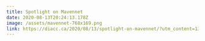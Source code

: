 ```yaml
---
title: Spotlight on Mavennet
date: 2020-08-13T20:24:13.178Z
image: /assets/mavennet-768x169.png
link: https://diacc.ca/2020/08/13/spotlight-on-mavennet/?utm_content=137332031&utm_medium=social&utm_source=twitter&hss_channel=tw-4854228670
---
```

